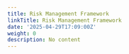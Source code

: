 ```yaml
---
title: Risk Management Framework
linkTitle: Risk Management Framework
date: '2025-04-29T17:09:00Z'
weight: 0
description: No content
---
```



